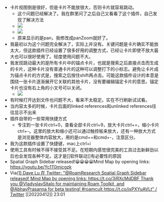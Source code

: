 - 卡片视图倒是很好，但是卡片不能放很大，否则卡片就容易跳动。
    - 这个问题已经解决了。我在群里问了之后自己又看看了这个插件，自己发现了解决方法
    - ![](https://firebasestorage.googleapis.com/v0/b/firescript-577a2.appspot.com/o/imgs%2Fapp%2Fxinyiheng%2FcRmOIjttot.png?alt=media&token=c6e7a690-72f5-4f78-b13f-2770b7934a1c)
    - ![](https://firebasestorage.googleapis.com/v0/b/firescript-577a2.appspot.com/o/imgs%2Fapp%2Fxinyiheng%2F6v7dsVkiGg.png?alt=media&token=79aa09ce-da92-49fb-ada6-5a795c849828)
    - 原来显示的是pan，我修改成panZoom就好了。
- 我最初以为这个问题完全解决了，实际上并没有。关键问题是卡片确实不能放太大，但这款插件已经设置了很多好用的调整方式，已经让卡片即使不放大最大也可以很好使用了。轻度使用问题不大。
- 我发现跳动最大的是所有卡片中的锚点卡片，也就是搜索之后直接点击而生成的卡片，这种卡片没有普通卡片的这种可以调整打下的小标志。避免让卡片成为锚点卡片的方式是，搜索之后按住shift再点击。可能这款插件设计的本意是围绕一张卡片逐渐展开它关联的其他卡片，没有要编辑锚定卡片的意思。锚定卡片也没有右上角的小叉号可以关闭。
    - ![](https://firebasestorage.googleapis.com/v0/b/firescript-577a2.appspot.com/o/imgs%2Fapp%2Fxinyiheng%2FCnLSKqkIws.png?alt=media&token=257ae9ee-eabb-43c7-aa61-b9816831b965)
- 有时候打开达到文件也问题不大，看来不太稳定。实在不行刷新试试看。
- 当内容太多的时候，卡片后面的linked references和unlinked references往往显示不出来
- 插件自带的一些常用快捷方式
    - 专注到一张卡片ctrl+0，查看全部卡片ctrl+9，放大卡片ctrl+=，缩小卡片ctrl+-。这里的放大和缩小还可以通过触控板来放大，还有一种放大方式是浏览器整体内容放大，用的是cmd+=和cmd+-，注意区分。
- 我为这款插件设置了快捷键，mac上ctrl+i
- 使用工具有时候不得不接受其不足。在短期内感觉很完美的工具过去新鲜劲以后也会发现各种不足。这才是[[软件联动]]有必要性的原因
-  Spatial Graph Sidebar released!😀😀😀😀Mind Map by opening links: https://youtu.be/Yc1T0micgzk  
- Via[(1) Dave Lu 在 Twitter: "@RoamResearch Spatial Graph Sidebar released! Mind Map by opening links: https://t.co/3iRXcMdDBF Thank you @VladyslavSitalo for maintaining Roam Toolkit, and @AbhayPrasanna for beta testing! #roamcult https://t.co/ixPXYuAVLt" / Twitter](https://twitter.com/daveludavelu/status/1331106926923431941) [[20220412]] 23:01
